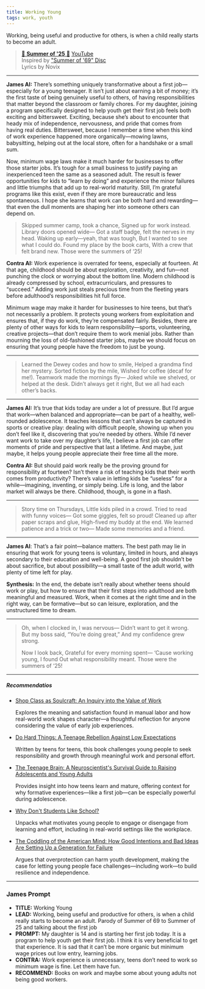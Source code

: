 ```yaml
---
title: Working Young
tags: work, youth
---
```


Working, being useful and productive for others, is when a child really starts to become an adult.

<!--more-->

> [ 🎵 **Summer of '25** 🎵](https://suno.com/s/UNfEx9XUeDPwv8pq) [YouTube](https://youtube.com/shorts/SkpZycm07qY)  
> Inspired by ["Summer of '69" ](https://genius.com/Bryan-adams-summer-of-69-lyrics) [Disc](https://amzn.to/4knkejq)  
> Lyrics by Novix





---

**James AI:**
There’s something uniquely transformative about a first job—especially for a young teenager. It isn’t just about earning a bit of money; it’s the first taste of being genuinely useful to others, of having responsibilities that matter beyond the classroom or family chores. For my daughter, joining a program specifically designed to help youth get their first job feels both exciting and bittersweet. Exciting, because she’s about to encounter that heady mix of independence, nervousness, and pride that comes from having real duties. Bittersweet, because I remember a time when this kind of work experience happened more organically—mowing lawns, babysitting, helping out at the local store, often for a handshake or a small sum.

Now, minimum wage laws make it much harder for businesses to offer those starter jobs. It’s tough for a small business to justify paying an inexperienced teen the same as a seasoned adult. The result is fewer opportunities for kids to “learn by doing” and experience the minor failures and little triumphs that add up to real-world maturity. Still, I’m grateful programs like this exist, even if they are more bureaucratic and less spontaneous. I hope she learns that work can be both hard and rewarding—that even the dull moments are shaping her into someone others can depend on.

> Skipped summer camp, took a chance,
> Signed up for work instead.
> Library doors opened wide—
> Got a staff badge, felt the nerves in my head.
> Waking up early—yeah, that was tough,
> But I wanted to see what I could do.
> Found my place by the book carts,
> With a crew that felt brand new.
> Those were the summers of ‘25!

**Contra AI:**
Work experience is overrated for teens, especially at fourteen. At that age, childhood should be about exploration, creativity, and fun—not punching the clock or worrying about the bottom line. Modern childhood is already compressed by school, extracurriculars, and pressures to “succeed.” Adding work just steals precious time from the fleeting years before adulthood’s responsibilities hit full force.

Minimum wage may make it harder for businesses to hire teens, but that’s not necessarily a problem. It protects young workers from exploitation and ensures that, if they do work, they’re compensated fairly. Besides, there are plenty of other ways for kids to learn responsibility—sports, volunteering, creative projects—that don’t require them to work menial jobs. Rather than mourning the loss of old-fashioned starter jobs, maybe we should focus on ensuring that young people have the freedom to just be young.

---
> Learned the Dewey codes and how to smile,
> Helped a grandma find her mystery.
> Sorted fiction by the mile,
> Wished for coffee (decaf for me!).
> Teamwork made the mornings fly—
> Joked while we shelved, or helped at the desk.
> Didn’t always get it right,
> But we all had each other’s backs.

---

**James AI:**
It’s true that kids today are under a lot of pressure. But I’d argue that work—when balanced and appropriate—can be part of a healthy, well-rounded adolescence. It teaches lessons that can’t always be captured in sports or creative play: dealing with difficult people, showing up when you don’t feel like it, discovering that you’re needed by others. While I’d never want work to take over my daughter’s life, I believe a first job can offer moments of pride and perspective that last a lifetime. And maybe, just maybe, it helps young people appreciate their free time all the more.

**Contra AI:**
But should paid work really be the proving ground for responsibility at fourteen? Isn’t there a risk of teaching kids that their worth comes from productivity? There’s value in letting kids be “useless” for a while—imagining, inventing, or simply being. Life is long, and the labor market will always be there. Childhood, though, is gone in a flash.

---

> Story time on Thursdays,
> Little kids piled in a crowd.
> Tried to read with funny voices—
> Got some giggles, felt so proud!
> Cleaned up after paper scraps and glue,
> High-fived my buddy at the end.
> We learned patience and a trick or two—
> Made some memories and a friend.

---

**James AI**:
That’s a fair point—balance matters. The best path may lie in ensuring that work for young teens is voluntary, limited in hours, and always secondary to their education and well-being. A good first job shouldn’t be about sacrifice, but about possibility—a small taste of the adult world, with plenty of time left for play.


**Synthesis:**
In the end, the debate isn’t really about whether teens should work or play, but how to ensure that their first steps into adulthood are both meaningful and measured. Work, when it comes at the right time and in the right way, can be formative—but so can leisure, exploration, and the unstructured time to dream.

---

> Oh, when I clocked in, I was nervous—
> Didn’t want to get it wrong.
> But my boss said, “You’re doing great,”
> And my confidence grew strong.
>
> Now I look back,
> Grateful for every morning spent—
> ‘Cause working young, I found
> Out what responsibility meant.
> Those were the summers of ‘25!

---

##### Recommendatios
- [Shop Class as Soulcraft: An Inquiry into the Value of Work](https://amzn.to/3Tr7ygp)

  Explores the meaning and satisfaction found in manual labor and how real-world work shapes character—a thoughtful reflection for anyone considering the value of early job experiences.
- [Do Hard Things: A Teenage Rebellion Against Low Expectations](https://amzn.to/44fVkgS)

  Written by teens for teens, this book challenges young people to seek responsibility and growth through meaningful work and personal effort.
- [The Teenage Brain: A Neuroscientist's Survival Guide to Raising Adolescents and Young Adults](https://amzn.to/3GmzeAf)

  Provides insight into how teens learn and mature, offering context for why formative experiences—like a first job—can be especially powerful during adolescence.
- [Why Don't Students Like School?](https://amzn.to/4eC7T9D)

  Unpacks what motivates young people to engage or disengage from learning and effort, including in real-world settings like the workplace.
- [The Coddling of the American Mind: How Good Intentions and Bad Ideas Are Setting Up a Generation for Failure](https://amzn.to/3GqzvSM)

  Argues that overprotection can harm youth development, making the case for letting young people face challenges—including work—to build resilience and independence.

---

### James Prompt





* **TITLE:** Working Young
* **LEAD:** Working, being useful and productive for others, is when a child really starts to become an adult. Parody of Summer of 69 to Summer of 25 and talking about the first job
* **PROMPT:** My daughter is 14 and is starting her first job today. It is a program to help youth get their first job. I think it is very beneficial to get that experience. It is sad that it can’t be more organic but minimum wage prices out low entry, learning jobs.
* **CONTRA:** Work experience is unnecessary, teens don’t need to work so minimum wage is fine. Let them have fun.
* **RECOMMEND:** Books on work and maybe some about young adults not being good workers.
